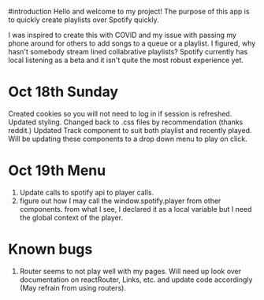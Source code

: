 
#introduction
Hello and welcome to my project!
The purpose of this app is to quickly create playlists over Spotify quickly.

I was inspired to create this with COVID and my issue with passing my phone around
for others to add songs to a queue or a playlist. I figured, why hasn't somebody stream
lined collabrative playlists? Spotify currently has local listening as a beta and it isn't
quite the most robust experience yet.

# Oct 18th Sunday

Created cookies so you will not need to log in if session is refreshed.
Updated styling. Changed back to .css files by recommendation (thanks reddit.)
Updated Track component to suit both playlist and recently played.
Will be updating these components to a drop down menu to play on click.

# Oct 19th Menu

1. Update calls to spotify api to player calls.
2. figure out how I may call the window.spotify.player from other components. 
   from what I see, I declared it as a local variable but I need the global context 
   of the player.

# Known bugs

1. Router seems to not play well with my pages. Will need up look over documentation on reactRouter, Links, etc. and update code accordingly (May refrain from using routers).